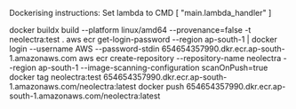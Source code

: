 Dockerising instructions:
Set lambda to CMD [ "main.lambda_handler" ]

docker buildx build --platform linux/amd64 --provenance=false -t neolectra:test .
aws ecr get-login-password --region ap-south-1 | docker login --username AWS --password-stdin 654654357990.dkr.ecr.ap-south-1.amazonaws.com
aws ecr create-repository --repository-name neolectra --region ap-south-1 --image-scanning-configuration scanOnPush=true 
docker tag neolectra:test 654654357990.dkr.ecr.ap-south-1.amazonaws.com/neolectra:latest
docker push 654654357990.dkr.ecr.ap-south-1.amazonaws.com/neolectra:latest